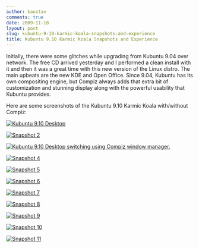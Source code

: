 ```yaml
---
author: kaustav
comments: true
date: 2009-11-18
layout: post
slug: kubuntu-9-10-karmic-koala-snapshots-and-experience
title: Kubuntu 9.10 Karmic Koala Snapshots and Experience
---
```


Initially, there were some glitches while upgrading from Kubuntu 9.04 over network. The free CD arrived yesterday and I performed a clean install with it and then it was a great time with this new version of the Linux distro. The main upbeats are the new KDE and Open Office. Since 9.04, Kubuntu has its own compositing engine, but Compiz always adds that extra bit of customization and stunning display along with the powerful usability that Kubuntu provides.<!-- more -->

Here are some screenshots of the Kubuntu 9.10 Karmic Koala with/without Compiz:





[![Kubuntu 9.10 Desktop](http://1.bp.blogspot.com/_cTMwx-Cbjjo/SwRU5zkT0qI/AAAAAAAAADY/yIR7qVX27uY/s200/snapshot1.png)](http://1.bp.blogspot.com/_cTMwx-Cbjjo/SwRU5zkT0qI/AAAAAAAAADY/yIR7qVX27uY/s1600/snapshot1.png)

[![Snapshot 2](http://4.bp.blogspot.com/_cTMwx-Cbjjo/SwRVEv-jXkI/AAAAAAAAADg/T-_YTjeQsQw/s200/snapshot2.png)](http://4.bp.blogspot.com/_cTMwx-Cbjjo/SwRVEv-jXkI/AAAAAAAAADg/T-_YTjeQsQw/s1600/snapshot2.png)

[![Kubuntu 9.10 Desktop switching using Compiz window manager.](http://4.bp.blogspot.com/_cTMwx-Cbjjo/SwRVIt-_EKI/AAAAAAAAADo/2EfWWGGYo4Y/s200/snapshot3.png)](http://4.bp.blogspot.com/_cTMwx-Cbjjo/SwRVIt-_EKI/AAAAAAAAADo/2EfWWGGYo4Y/s1600/snapshot3.png)

[![Snapshot 4](http://1.bp.blogspot.com/_cTMwx-Cbjjo/SwRVNLKCGBI/AAAAAAAAADw/Vp95QzaFugw/s200/snapshot4.png)](http://1.bp.blogspot.com/_cTMwx-Cbjjo/SwRVNLKCGBI/AAAAAAAAADw/Vp95QzaFugw/s1600/snapshot4.png)

[![Snapshot 5](http://4.bp.blogspot.com/_cTMwx-Cbjjo/SwRVRBWhqtI/AAAAAAAAAD4/XYS2Gjzqao8/s200/snapshot5.png)](http://4.bp.blogspot.com/_cTMwx-Cbjjo/SwRVRBWhqtI/AAAAAAAAAD4/XYS2Gjzqao8/s1600/snapshot5.png)

[![Snapshot 6](http://1.bp.blogspot.com/_cTMwx-Cbjjo/SwRVUaVx6SI/AAAAAAAAAEA/E2iS_IYjC8k/s200/snapshot6.png)](http://1.bp.blogspot.com/_cTMwx-Cbjjo/SwRVUaVx6SI/AAAAAAAAAEA/E2iS_IYjC8k/s1600/snapshot6.png)

[![Snapshot 7](http://2.bp.blogspot.com/_cTMwx-Cbjjo/SwRVWrCdBaI/AAAAAAAAAEI/bbwF2KCSyz8/s200/snapshot7.png)](http://2.bp.blogspot.com/_cTMwx-Cbjjo/SwRVWrCdBaI/AAAAAAAAAEI/bbwF2KCSyz8/s1600/snapshot7.png)

[![Snapshot 8](http://3.bp.blogspot.com/_cTMwx-Cbjjo/SwRVaoIOa2I/AAAAAAAAAEQ/EG-wgPvm4nQ/s200/snapshot8.png)](http://3.bp.blogspot.com/_cTMwx-Cbjjo/SwRVaoIOa2I/AAAAAAAAAEQ/EG-wgPvm4nQ/s1600/snapshot8.png)

[![Snapshot 9](http://3.bp.blogspot.com/_cTMwx-Cbjjo/SwRVh15x5KI/AAAAAAAAAEY/UDhWE520Pfk/s200/snapshot9.png)](http://3.bp.blogspot.com/_cTMwx-Cbjjo/SwRVh15x5KI/AAAAAAAAAEY/UDhWE520Pfk/s1600/snapshot9.png)

[![Snapshot 10](http://4.bp.blogspot.com/_cTMwx-Cbjjo/SwRVln-nECI/AAAAAAAAAEg/lZNJFkoGavM/s200/snapshot10.png)](http://4.bp.blogspot.com/_cTMwx-Cbjjo/SwRVln-nECI/AAAAAAAAAEg/lZNJFkoGavM/s1600/snapshot10.png)

[![Snapshot 11](http://3.bp.blogspot.com/_cTMwx-Cbjjo/SwRVprVmA0I/AAAAAAAAAEo/6_TMw7T8GXo/s200/snapshot11.png)](http://3.bp.blogspot.com/_cTMwx-Cbjjo/SwRVprVmA0I/AAAAAAAAAEo/6_TMw7T8GXo/s1600/snapshot11.png)
